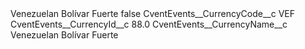 <?xml version="1.0" encoding="UTF-8"?>
<CustomMetadata xmlns="http://soap.sforce.com/2006/04/metadata" xmlns:xsi="http://www.w3.org/2001/XMLSchema-instance" xmlns:xsd="http://www.w3.org/2001/XMLSchema">
    <label>Venezuelan Bolívar Fuerte</label>
    <protected>false</protected>
    <values>
        <field>CventEvents__CurrencyCode__c</field>
        <value xsi:type="xsd:string">VEF</value>
    </values>
    <values>
        <field>CventEvents__CurrencyId__c</field>
        <value xsi:type="xsd:double">88.0</value>
    </values>
    <values>
        <field>CventEvents__CurrencyName__c</field>
        <value xsi:type="xsd:string">Venezuelan Bolívar Fuerte</value>
    </values>
</CustomMetadata>

